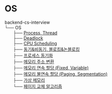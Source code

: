 # OS

backend-cs-interview<br/>
└── OS<br/>
&nbsp;&nbsp;&nbsp;&nbsp;&nbsp;&nbsp;&nbsp;├── [Process, Thread](Process%2C%20Thread.md)<br/>
&nbsp;&nbsp;&nbsp;&nbsp;&nbsp;&nbsp;&nbsp;├── [Deadlock](Deadlock.md)<br/>
&nbsp;&nbsp;&nbsp;&nbsp;&nbsp;&nbsp;&nbsp;├── [CPU Scheduling](CPUScheduling.md)<br/>
&nbsp;&nbsp;&nbsp;&nbsp;&nbsp;&nbsp;&nbsp;├── [동기&비동기, 블로킹&논블로킹](%EB%8F%99%EA%B8%B0%26%EB%B9%84%EB%8F%99%EA%B8%B0%2C%20%EB%B8%94%EB%A1%9C%ED%82%B9%26%EB%85%BC%EB%B8%94%EB%A1%9C%ED%82%B9.md)<br/>
&nbsp;&nbsp;&nbsp;&nbsp;&nbsp;&nbsp;&nbsp;├── [프로세스 동기화](ProcessSynchronization.md)<br/>
&nbsp;&nbsp;&nbsp;&nbsp;&nbsp;&nbsp;&nbsp;├── [메모리 주소 변환](%EB%A9%94%EB%AA%A8%EB%A6%AC%20%EC%A3%BC%EC%86%8C%20%EB%B3%80%ED%99%98.md)<br/>
&nbsp;&nbsp;&nbsp;&nbsp;&nbsp;&nbsp;&nbsp;├── [메모리 연속 할당 (Fixed, Variable)](%EB%A9%94%EB%AA%A8%EB%A6%AC%20%EC%97%B0%EC%86%8D%20%ED%95%A0%EB%8B%B9.md)<br/>
&nbsp;&nbsp;&nbsp;&nbsp;&nbsp;&nbsp;&nbsp;├── [메모리 불연속 할당 (Paging, Segmentation)](%EB%A9%94%EB%AA%A8%EB%A6%AC%20%EB%B6%88%EC%97%B0%EC%86%8D%20%ED%95%A0%EB%8B%B9.md)<br/>
&nbsp;&nbsp;&nbsp;&nbsp;&nbsp;&nbsp;&nbsp;├── [가상 메모리](VirtualMemory.md)<br/>
&nbsp;&nbsp;&nbsp;&nbsp;&nbsp;&nbsp;&nbsp;└── [페이지 교체 알고리즘](PageReplacement.md)<br/>
